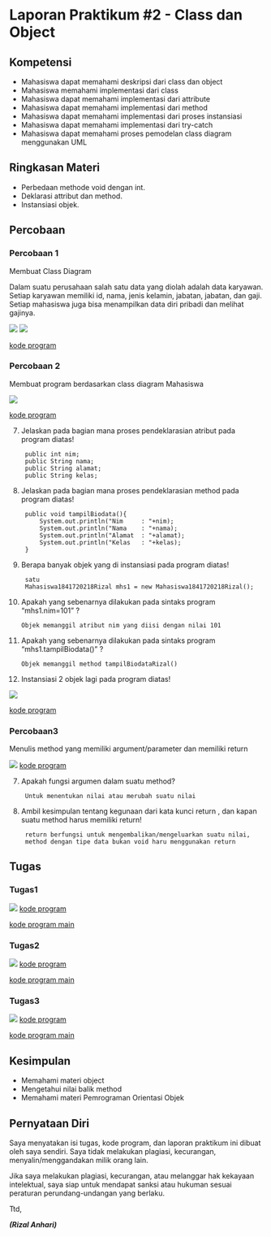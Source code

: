 # Laporan Praktikum #2 - Class dan Object

## Kompetensi

* Mahasiswa dapat memahami deskripsi dari class dan object
* Mahasiswa memahami implementasi dari class
* Mahasiswa dapat memahami implementasi dari attribute
* Mahasiswa dapat memahami implementasi dari method
* Mahasiswa dapat memahami implementasi dari proses instansiasi
* Mahasiswa dapat memahami implementasi dari try-catch
* Mahasiswa dapat memahami proses pemodelan class diagram menggunakan UML

## Ringkasan Materi

* Perbedaan methode void dengan int.
* Deklarasi attribut dan method.
* Instansiasi objek.

## Percobaan

### Percobaan 1

Membuat Class Diagram

Dalam suatu perusahaan salah satu data yang diolah adalah data karyawan. Setiap karyawan memiliki id, nama, jenis kelamin, jabatan, jabatan, dan gaji. Setiap mahasiswa juga bisa menampilkan data diri pribadi dan melihat gajinya.

![](img/classdiagramKaryawan1841720218Rizal.png)
![](img/Karyawan1841720218Rizal.png)

[kode program](../../src/2_Class_dan_Object/Percobaan/Karyawan1841720218Rizal.java)

### Percobaan 2

Membuat program berdasarkan class diagram Mahasiswa

![](img/TestMahasiswa1841720218Rizal.png)

[kode program](../../src/2_Class_dan_Object/Percobaan/Mahasiswa1841720218Rizal.java)

7. Jelaskan pada bagian mana proses pendeklarasian atribut pada program diatas!

        public int nim;
        public String nama;
        public String alamat;
        public String kelas;

8. Jelaskan pada bagian mana proses pendeklarasian method pada program diatas!

        public void tampilBiodata(){
            System.out.println("Nim     : "+nim);
            System.out.println("Nama    : "+nama);
            System.out.println("Alamat  : "+alamat);
            System.out.println("Kelas   : "+kelas);
        }

9. Berapa banyak objek yang di instansiasi pada program diatas!

        satu
        Mahasiswa1841720218Rizal mhs1 = new Mahasiswa1841720218Rizal();

10. Apakah yang sebenarnya dilakukan pada sintaks program “mhs1.nim=101” ?

        Objek memanggil atribut nim yang diisi dengan nilai 101

11. Apakah yang sebenarnya dilakukan pada sintaks program “mhs1.tampilBiodata()” ?

        Objek memanggil method tampilBiodataRizal()

12. Instansiasi 2 objek lagi pada program diatas!

![](img/Percobaan2no12.png)

[kode program](../../src/2_Class_dan_Object/Percobaan/TestMahasiswa1841720218Rizal.java)

### Percobaan3

Menulis method yang memiliki argument/parameter dan memiliki return

![](img/TestBarang1841720218Rizal.png)
[kode program](../../src/2_Class_dan_Object/Percobaan/Barang1841720218Rizal.java)

7. Apakah fungsi argumen dalam suatu method?

        Untuk menentukan nilai atau merubah suatu nilai

8. Ambil kesimpulan tentang kegunaan dari kata kunci return , dan kapan suatu method harus memiliki return!

        return berfungsi untuk mengembalikan/mengeluarkan suatu nilai, 
        method dengan tipe data bukan void haru menggunakan return

## Tugas

### Tugas1

![](img/PersewaanVideoMain1841720218Rizal.png)
[kode program](../../src/2_Class_dan_Object/Tugas/PersewaanVideo1841720218Rizal.java)

[kode program main](../../src/2_Class_dan_Object/Tugas/PersewaanVideoMain1841720218Rizal.java)

### Tugas2

![](img/LingkaranMain1841720218Rizal.png)
[kode program](../../src/2_Class_dan_Object/Tugas/Lingkaran1841720218Rizal.java)

[kode program main](../../src/2_Class_dan_Object/Tugas/LingkaranMain1841720218Rizal.java)

### Tugas3

![](img/BarangTugasMain1841720218Rizal.png)
[kode program](../../src/2_Class_dan_Object/Tugas/BarangTugas1841720218Rizal.java)

[kode program main](../../src/2_Class_dan_Object/Tugas/BarangTugasMain1841720218Rizal.java)

## Kesimpulan

* Memahami materi object
* Mengetahui nilai balik method
* Memahami materi Pemrograman Orientasi Objek

## Pernyataan Diri

Saya menyatakan isi tugas, kode program, dan laporan praktikum ini dibuat oleh saya sendiri. Saya tidak melakukan plagiasi, kecurangan, menyalin/menggandakan milik orang lain.

Jika saya melakukan plagiasi, kecurangan, atau melanggar hak kekayaan intelektual, saya siap untuk mendapat sanksi atau hukuman sesuai peraturan perundang-undangan yang berlaku.

Ttd,

***(Rizal Anhari)***